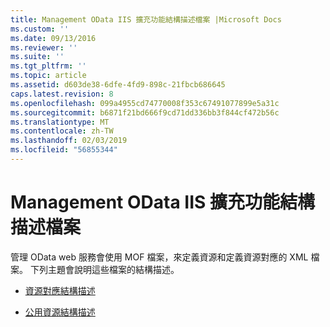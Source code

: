 ```yaml
---
title: Management OData IIS 擴充功能結構描述檔案 |Microsoft Docs
ms.custom: ''
ms.date: 09/13/2016
ms.reviewer: ''
ms.suite: ''
ms.tgt_pltfrm: ''
ms.topic: article
ms.assetid: d603de38-6dfe-4fd9-898c-21fbcb686645
caps.latest.revision: 8
ms.openlocfilehash: 099a4955cd74770008f353c67491077899e5a31c
ms.sourcegitcommit: b6871f21bd666f9cd71dd336bb3f844cf472b56c
ms.translationtype: MT
ms.contentlocale: zh-TW
ms.lasthandoff: 02/03/2019
ms.locfileid: "56855344"
---
```

# <a name="management-odata-iis-extension-schema-files"></a>Management OData IIS 擴充功能結構描述檔案

管理 OData web 服務會使用 MOF 檔案，來定義資源和定義資源對應的 XML 檔案。 下列主題會說明這些檔案的結構描述。

- [資源對應結構描述](./resource-mapping-schema.md)

- [公用資源結構描述](./public-resource-schema.md)